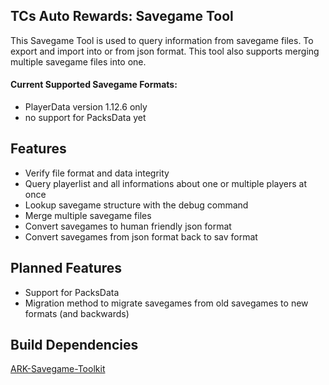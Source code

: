 ## TCs Auto Rewards: Savegame Tool
This Savegame Tool is used to query information from savegame files.
To export and import into or from json format.
This tool also supports merging multiple savegame files into one.

#### Current Supported Savegame Formats:
- PlayerData version 1.12.6 only
- no support for PacksData yet

## Features
- Verify file format and data integrity
- Query playerlist and all informations about one or multiple players at once
- Lookup savegame structure with the debug command
- Merge multiple savegame files
- Convert savegames to human friendly json format
- Convert savegames from json format back to sav format

## Planned Features
- Support for PacksData
- Migration method to migrate savegames from old savegames to new formats (and backwards)

## Build Dependencies
[ARK-Savegame-Toolkit](https://github.com/Qowyn/ark-savegame-toolkit "ARK-Savegame-Toolkit")

